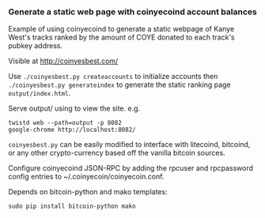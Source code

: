 ### Generate a static web page with coinyecoind account balances

Example of using coinyecoind to generate a static webpage
of Kanye West's tracks ranked by the amount of COYE donated
to each track's pubkey address.

Visible at http://coinyesbest.com/

Use `./coinyesbest.py createaccounts` to initialize accounts then
`./coinyesbest.py generateindex` to generate the static ranking page
`output/index.html`.

Serve output/ using to view the site. e.g.

    twistd web --path=output -p 8082
    google-chrome http://localhost:8082/

`coinyesbest.py` can be easily modified to interface with litecoind, bitcoind,
or any other crypto-currency based off the vanilla bitcoin sources.

Configure coinyecoind JSON-RPC by adding the rpcuser and rpcpassword config
entries to ~/.coinyecoin/coinyecoin.conf.

Depends on bitcoin-python and mako templates:

    sudo pip install bitcoin-python mako


